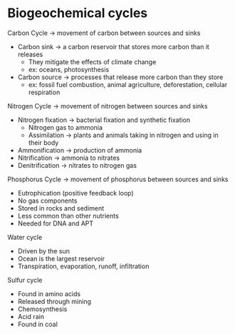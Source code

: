 # Biogeochemical cycles

Carbon Cycle -> movement of carbon between sources and sinks
- Carbon sink -> a carbon reservoir that stores more carbon than it releases
    - They mitigate the effects of climate change
    - ex: oceans, photosynthesis
- Carbon source -> processes that release more carbon than they store
    - ex: fossil fuel combustion, animal agriculture, deforestation, cellular respiration

Nitrogen Cycle -> movement of nitrogen between sources and sinks
- Nitrogen fixation -> bacterial fixation and synthetic fixation
    - Nitrogen gas to ammonia
    - Assimilation -> plants and animals taking in nitrogen and using in their body
- Ammonification -> production of ammonia
- Nitrification -> ammonia to nitrates
- Denitrification -> nitrates to nitrogen gas

Phosphorus Cycle -> movement of phosphorus between sources and sinks
- Eutrophication (positive feedback loop)
- No gas components
- Stored in rocks and sediment
- Less common than other nutrients
- Needed for DNA and APT

Water cycle
- Driven by the sun
- Ocean is the largest reservoir
- Transpiration, evaporation, runoff, infiltration

Sulfur cycle
- Found in amino acids
- Released through mining
- Chemosynthesis
- Acid rain
- Found in coal

